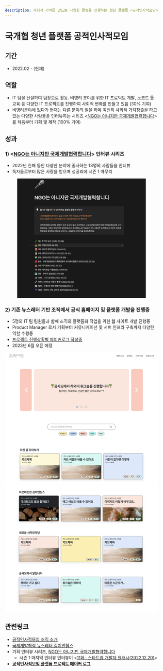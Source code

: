 ```yaml
---
description: 사회적 가치를 만드는 다양한 활동을 진행하는 청년 플랫폼 <공적인사적모임>에서 IT 팀에 소속되어 기술을 통해 의미있는 사회 변화를 만듬
---
```


# 국개협 청년 플랫폼 공적인사적모임

## 기간

* 2022.02 - (현재)

## **역할**

* IT 팀을 신설하여 팀장으로 활동. 비영리 분야를 위한 IT 프로덕트 개발, 노코드 툴 교육 등 다양한 IT 프로젝트를 진행하여 사회적 변화를 만들고 있음 (30% 기여)
* 비영리분야에 있다가 현재는 다른 분야의 일을 하며 여전히 사회적 가치창출을 하고 있는 다양한 사람들을 인터뷰하는 시리즈 <[NGO는 아니지만 국제개발협력합니다](https://www.notion.so/NGO-0d9f5f4719234807a128d5bde229809b)> 를 처음부터 기획 및 제작 (100% 기여)

## **성과**

### **1) <**[**NGO는 아니지만 국제개발협력합니다**](https://www.notion.so/NGO-0d9f5f4719234807a128d5bde229809b)**> 인터뷰 시리즈**

* 2022년 한해 동안 다양한 분야에 종사하는 13명의 사람들을 인터뷰
* 독자들로부터 많은 사랑을 받으며 성공리에 시즌 1 마무리

<figure><img src="../../.gitbook/assets/image (117).png" alt=""><figcaption></figcaption></figure>

### **2) 기존 뉴스레터 기반 조직에서 공식 홈페이지 및 플랫폼 개발을 진행중**

* 5명의 IT 팀 팀원들과 함께 조직의 플랫폼화 작업을 위한 웹 사이트 개발 진행중
* Product Manager 로서 기획부터 커뮤니케이션 및 서버 인프라 구축까지 다양한 역할 수행중
* [프로젝트 진행상황별 메이커로그 작성중](https://wiki.mhson.world/sideproject/gongsamo)
* 2023년 6월 오픈 예정

![](<../../.gitbook/assets/image (122).png>) ![](<../../.gitbook/assets/image (141).png>)

## 관련링크

* [공적인사적모임 조직 소개](https://www.notion.so/a498308da70c49a88046538e9cacc512)
* [국제개발협력 뉴스레터 김치앤칩스](https://kimchinchips.stibee.com/)
* 기획 인터뷰 시리즈, [NGO는 아니지만 국제개발협력합니다](https://www.notion.so/NGO-0d9f5f4719234807a128d5bde229809b)
  * 시즌 1 마지막 인터뷰 인터뷰이 <[11화 : 스타트업 개발자 플래시(2022.12.20)](https://www.notion.so/d48fd574aa5146508df69b0690a639c3)>
* [**공적인사적모임 플랫폼 프로젝트 메이커 로그**](https://wiki.mhson.world/sideproject/gongsamo)
